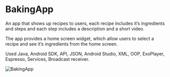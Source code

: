 # BakingApp

An app that shows up recipes to users, each recipe includes it’s ingredients and steps and each step includes a description and a short video.

The app provides a home screen widget, which allow users to select a recipe and see it’s ingredients from the home screen.

Used Java, Android SDK, API, JSON, Android Studio, XML, OOP, ExoPlayer, Espresso, Services, Broadcast receiver.

 ![BakingApp](https://media.giphy.com/media/2rAHEcDRXFxcHbnXCG/giphy.gif) 
